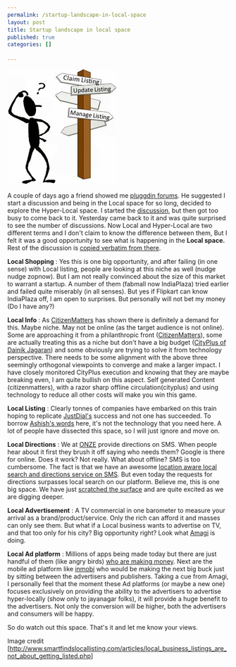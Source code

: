 ```yaml
--- 
permalink: /startup-landscape-in-local-space
layout: post
title: Startup landscape in local space
published: true
categories: []

---
```

<p class="post-image"><img src="/images/local_business_listing_perspec.png" alt="Startup landscape in local space" /></p>

A couple of days ago a friend showed me <a href="http://pluggd.in/forum">pluggdin forums</a>. He suggested I start a discussion and being in the Local space for so long, decided to explore the Hyper-Local space. I started the <a href="http://www.pluggd.in/forum/discussion/28/what-is-the-best-hyper-local-strategy-for-india">discussion</a>, but then got too busy to come back to it. Yesterday came back to it and was quite surprised to see the number of discussions. Now Local and Hyper-Local are two different terms and I don&#39;t claim to know the difference between them, But I felt it was a good opportunity to see what is happening in the <b>Local space. </b>Rest of the discussion is <a href="http://www.pluggd.in/forum/discussion/comment/59#Comment_59">copied verbatim from there</a>. 

<b>Local Shopping</b> : Yes this is one big opportunity, and after failing (in one sense) with Local listing, people are looking at this niche as well (nudge nudge zopnow). But I am not really convinced about the size of this market to warrant a startup. A number of them (fabmall now IndiaPlaza) tried earlier and failed quite miserably (in all senses). But yes if Flipkart can know IndiaPlaza off, I am open to surprises. But personally will not bet my money (Do I have any?)

<b>Local Info</b> : As <a href="http://bangalore.citizenmatters.in/">CitizenMatters</a> has shown there is definitely a demand for this. Maybe niche. May not be online (as the target audience is not online). Some are approaching it from a philanthropic front (<a href="http://bangalore.citizenmatters.in/">CitizenMatters</a>), some are actually treating this as a niche but don&#39;t have a big budget (<a href="http://www.jagrancityplus.com/">CityPlus of Dainik Jagaran</a>) and some obviously are trying to solve it from technology perspective. There needs to be some alignment with the above three seemingly orthogonal viewpoints to converge and make a larger impact. I have closely monitored CityPlus execution and knowing that they are maybe breaking even, I am quite bullish on this aspect. Self generated Content (citizenmatters), with a razor sharp offline circulation(cityplus) and using technology to reduce all other costs will make you win this game.

<b>Local Listing</b> : Clearly tonnes of companies have embarked on this train hoping to replicate <a href="http://justdial.com">JustDial&#39;s</a> success and not one has succeeded. To borrow <a href="http://www.pluggd.in/forum/discussion/comment/57#Comment_57">Ashish&#39;s words</a> here, it&#39;s not the technology that you need here. A lot of people have dissected this space, so I will just ignore and move on.

<b>Local Directions</b> : We at <a href="http://onze.in">ONZE</a> provide directions on SMS. When people hear about it first they brush it off saying who needs them? Google is there for online. Does it work? Not really. What about offline? SMS is too cumbersome. The fact is that we have an awesome <a href="http://latlong.in">location aware local search and directions service on SMS</a>. But even today the requests for directions surpasses local search on our platform. Believe me, this is one big space. We have just <a href="http://blog.onze.in/online-store-locator">scratched the surface</a> and are quite excited as we are digging deeper.

<b>Local Advertisement</b> : A TV commercial in one barometer to measure your arrival as a brand/product/service. Only the rich can afford it and masses can only see them. But what if a Local business wants to advertise on TV, and that too only for his city? Big opportunity right? Look what <a href="http://amagi.com">Amagi</a> is doing.

<b>Local Ad platform</b> : Millions of apps being made today but there are just handful of them (like angry birds) <a href="http://www.pluggd.in/mobile-app-monetization-options-297/">who are making money</a>. Next are the mobile ad platform like <a href="http://inmobi.com">inmobi</a> who would be making the next big buck just by sitting between the advertisers and publishers. Taking a cue from Amagi, I personally feel that the moment these Ad platforms (or maybe a new one) focuses exclusively on providing the ability to the advertisers to advertise hyper-locally (show only to jayanagar folks), it will provide a huge benefit to the advertisers. Not only the conversion will be higher, both the advertisers and consumers will be happy. 

So do watch out this space. That&#39;s it and let me know your views.

Image credit [<a href="http://www.smartfindslocallisting.com/articles/local_business_listings_are_not_about_getting_listed.php">http://www.smartfindslocallisting.com/articles/local_business_listings_are_not_about_getting_listed.php</a>]
